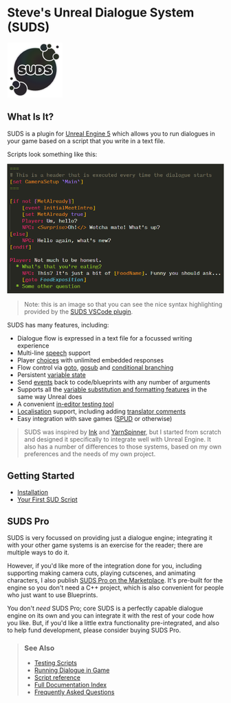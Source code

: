 # Steve's Unreal Dialogue System (SUDS)

![SUDS Logo](Resources/Icon128.png)

## What Is It?

SUDS is a plugin for [Unreal Engine 5](https://unrealengine.com/) which allows you
to run dialogues in your game based on a script that you write in a text 
file.

Scripts look something like this:

![Sample SUDS Script](docs/img/samplescript.png)

> Note: this is an image so that you can see the nice syntax highlighting provided by the
> [SUDS VSCode plugin](https://marketplace.visualstudio.com/items?itemName=sstreeting.suds-code).

SUDS has many features, including:

* Dialogue flow is expressed in a text file for a focussed writing experience
* Multi-line [speech](docs/SpeakerLines.md) support
* Player [choices](docs/ChoiceLines.md) with unlimited embedded responses
* Flow control via [goto](docs/GotoLines.md), [gosub](docs/GosubLines.md) and [conditional branching](docs/ConditionalLines)
* Persistent [variable state](docs/Variables.md)
* Send [events](docs/EventLines.md) back to code/blueprints with any number of arguments
* Supports all the [variable substitution and formatting features](docs/TextMarkup.md) in the same way Unreal does
* A convenient [in-editor testing tool](docs/Testing.md)
* [Localisation](docs/Localisation.md) support, including adding [translator comments](docs/LocalisationTranslatorComments.md)
* Easy integration with save games ([SPUD](https://github.com/sinbad/SPUD) or otherwise)

> SUDS was inspired by [Ink](https://www.inklestudios.com/ink/) and
> [YarnSpinner](https://yarnspinner.dev/), but I started from scratch and 
> designed it specifically to integrate well with Unreal Engine. It also has a 
> number of differences to those systems, based on my own preferences and the 
> needs of my own project.

## Getting Started

* [Installation](docs/Installation.md)
* [Your First SUD Script](docs/MyFirstSUDScript.md)

## SUDS Pro

SUDS is very focussed on providing just a dialogue engine; integrating it with
your other game systems is an exercise for the reader; there are multiple ways
to do it. 

However, if you'd like more of the integration done for you, including supporting
making camera cuts, playing cutscenes, and animating characters, I also publish
[SUDS Pro on the Marketplace](https://unrealengine.com/marketplace/en-US/product/suds-pro-dialogue-system).
It's pre-built for the engine so you don't need a C++ project, which is also
convenient for people who just want to use Blueprints.

You don't *need* SUDS Pro; core SUDS is a perfectly capable dialogue engine on its own
and you can integrate it with the rest of your code how you like. But, if you'd like a little extra 
functionality pre-integrated, and also to help fund development, please consider
buying SUDS Pro.

> ### See Also
> * [Testing Scripts](docs/Testing.md)
> * [Running Dialogue in Game](docs/RunningDialogue.md)
> * [Script reference](docs/ScriptReference.md)
> * [Full Documentation Index](Index.md)
> * [Frequently Asked Questions](docs/FAQ.md)


